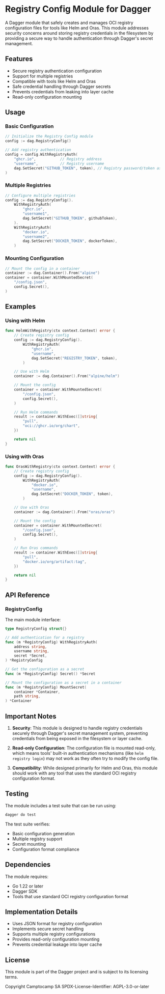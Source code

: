 # Registry Config Module for Dagger

A Dagger module that safely creates and manages OCI registry configuration files for tools like Helm and Oras. This module addresses security concerns around storing registry credentials in the filesystem by providing a secure way to handle authentication through Dagger's secret management.

## Features

- Secure registry authentication configuration
- Support for multiple registries
- Compatible with tools like Helm and Oras
- Safe credential handling through Dagger secrets
- Prevents credentials from leaking into layer cache
- Read-only configuration mounting

## Usage

### Basic Configuration

```go
// Initialize the Registry Config module
config := dag.RegistryConfig()

// Add registry authentication
config = config.WithRegistryAuth(
    "ghcr.io",           // Registry address
    "username",          // Registry username
    dag.SetSecret("GITHUB_TOKEN", token), // Registry password/token as a secret
)
```

### Multiple Registries

```go
// Configure multiple registries
config := dag.RegistryConfig().
    WithRegistryAuth(
        "ghcr.io",
        "username1",
        dag.SetSecret("GITHUB_TOKEN", githubToken),
    ).
    WithRegistryAuth(
        "docker.io",
        "username2",
        dag.SetSecret("DOCKER_TOKEN", dockerToken),
    )
```

### Mounting Configuration

```go
// Mount the config in a container
container := dag.Container().From("alpine")
container = container.WithMountedSecret(
    "/config.json",
    config.Secret(),
)
```

## Examples

### Using with Helm

```go
func HelmWithRegistry(ctx context.Context) error {
    // Create registry config
    config := dag.RegistryConfig().
        WithRegistryAuth(
            "ghcr.io",
            "username",
            dag.SetSecret("REGISTRY_TOKEN", token),
        )

    // Use with Helm
    container := dag.Container().From("alpine/helm")

    // Mount the config
    container = container.WithMountedSecret(
        "/config.json",
        config.Secret(),
    )

    // Run Helm commands
    result := container.WithExec([]string{
        "pull",
        "oci://ghcr.io/org/chart",
    })

    return nil
}
```

### Using with Oras

```go
func OrasWithRegistry(ctx context.Context) error {
    // Create registry config
    config := dag.RegistryConfig().
        WithRegistryAuth(
            "docker.io",
            "username",
            dag.SetSecret("DOCKER_TOKEN", token),
        )

    // Use with Oras
    container := dag.Container().From("oras/oras")

    // Mount the config
    container = container.WithMountedSecret(
        "/config.json",
        config.Secret(),
    )

    // Run Oras commands
    result := container.WithExec([]string{
        "pull",
        "docker.io/org/artifact:tag",
    })

    return nil
}
```

## API Reference

### RegistryConfig

The main module interface:

```go
type RegistryConfig struct{}

// Add authentication for a registry
func (m *RegistryConfig) WithRegistryAuth(
    address string,
    username string,
    secret *Secret,
) *RegistryConfig

// Get the configuration as a secret
func (m *RegistryConfig) Secret() *Secret

// Mount the configuration as a secret in a container
func (m *RegistryConfig) MountSecret(
    container *Container,
    path string,
) *Container
```

## Important Notes

1. **Security**: This module is designed to handle registry credentials securely through Dagger's secret management system, preventing credentials from being exposed in the filesystem or layer cache.

2. **Read-only Configuration**: The configuration file is mounted read-only, which means tools' built-in authentication mechanisms (like `helm registry login`) may not work as they often try to modify the config file.

3. **Compatibility**: While designed primarily for Helm and Oras, this module should work with any tool that uses the standard OCI registry configuration format.

## Testing

The module includes a test suite that can be run using:

```bash
dagger do test
```

The test suite verifies:

- Basic configuration generation
- Multiple registry support
- Secret mounting
- Configuration format compliance

## Dependencies

The module requires:

- Go 1.22 or later
- Dagger SDK
- Tools that use standard OCI registry configuration format

## Implementation Details

- Uses JSON format for registry configuration
- Implements secure secret handling
- Supports multiple registry configurations
- Provides read-only configuration mounting
- Prevents credential leakage into layer cache

## License

This module is part of the Dagger project and is subject to its licensing terms.

Copyright Camptocamp SA
SPDX-License-Identifier: AGPL-3.0-or-later
